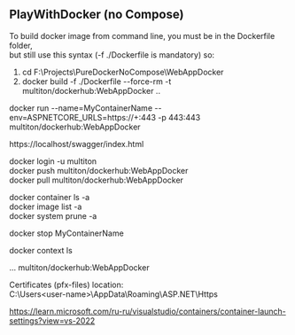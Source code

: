 ## PlayWithDocker (no Compose)

To build docker image from command line﻿, you must be in the Dockerfile folder,  
but still use this syntax (-f ./Dockerfile is mandatory) so:  

1. cd F:\Projects\PureDockerNoCompose\WebAppDocker
2. docker build -f ./Dockerfile --force-rm -t multiton/dockerhub:WebAppDocker ..  

docker run --name=MyContainerName --env=ASPNETCORE_URLS=https://+:443 -p 443:443 multiton/dockerhub:WebAppDocker  

https://localhost/swagger/index.html

docker login -u multiton  
docker push multiton/dockerhub:WebAppDocker  
docker pull multiton/dockerhub:WebAppDocker  

docker container ls -a  
docker image list -a  
docker system prune -a  

docker stop MyContainerName  

docker context ls  

<PropertyGroup>  
	...  
	<DockerfileTag>multiton/dockerhub:WebAppDocker</DockerfileTag>  
</PropertyGroup>  
  
Certificates (pfx-files) location:  
C:\Users\<user-name>\AppData\Roaming\ASP.NET\Https

https://learn.microsoft.com/ru-ru/visualstudio/containers/container-launch-settings?view=vs-2022
